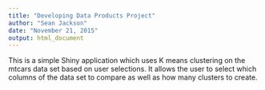 ```yaml
---
title: "Developing Data Products Project"
author: "Sean Jackson"
date: "November 21, 2015"
output: html_document
---
```


This is a simple Shiny application which uses K means clustering on the mtcars data set based on user selections. 
It allows the user to select which columns of the data set to compare as well as how many clusters to create.
